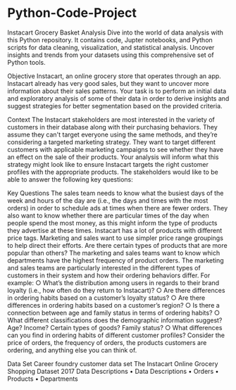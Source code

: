 
# Python-Code-Project
Instacart Grocery Basket Analysis
Dive into the world of data analysis with this Python repository. It contains code, Jupter notebooks, and Python scripts for data cleaning, visualization, and statistical analysis. Uncover insights and trends from your datasets using this comprehensive set of Python tools.

Objective 
Instacart, an online grocery store that operates through an app. Instacart already has very good sales, but they want to uncover more information about their sales patterns. Your task is to perform an initial data and exploratory analysis of some of their data in order to derive insights and suggest strategies for better segmentation based on the provided criteria.

Context 
The Instacart stakeholders are most interested in the variety of customers in their database along with their purchasing behaviors. They assume they can't target everyone using the same methods, and they’re considering a targeted marketing strategy. They want to target different customers with applicable marketing campaigns to see whether they have an effect on the sale of their products. Your analysis will inform what this strategy might look like to ensure Instacart targets the right customer profiles with the appropriate products. The stakeholders would like to be able to answer the following key questions: 


Key Questions 
The sales team needs to know what the busiest days of the week and hours of the day are (i.e., the days and times with the most orders) in order to schedule ads at times when there are fewer orders. 
They also want to know whether there are particular times of the day when people spend the most money, as this might inform the type of products they advertise at these times. 
Instacart has a lot of products with different price tags. Marketing and sales want to use simpler price range groupings to help direct their efforts. 
Are there certain types of products that are more popular than others? The marketing and sales teams want to know which departments have the highest frequency of product orders. 
The marketing and sales teams are particularly interested in the different types of customers in their system and how their ordering behaviors differ. For example: 
○  What’s the distribution among users in regards to their brand loyalty (i.e., how often do they return to Instacart)? 
○  Are there differences in ordering habits based on a customer’s loyalty status? 
○  Are there differences in ordering habits based on a customer’s region? 
○  Is there a connection between age and family status in terms of ordering 
habits? 
○  What different classifications does the demographic information suggest? 
Age? Income? Certain types of goods? Family status? 
○  What differences can you find in ordering habits of different customer 
profiles? Consider the price of orders, the frequency of orders, the products customers are ordering, and anything else you can think of. 


Data Set 
Career foundry customer data set
The Instacart Online Grocery Shopping Dataset 2017
 Data Descriptions
•	Data Descriptions
•	Orders
•	Products
•	Departments
